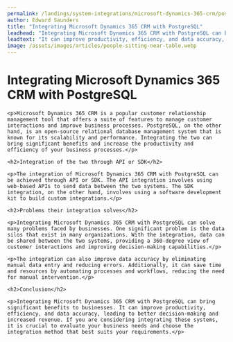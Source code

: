 ```yaml
---
permalink: /landings/system-integrations/microsoft-dynamics-365-crm/postgresql
author: Edward Saunders
title: "Integrating Microsoft Dynamics 365 CRM with PostgreSQL"
leadhead: "Integrating Microsoft Dynamics 365 CRM with PostgreSQL can bring significant benefits to businesses"
leadtext: "It can improve productivity, efficiency, and data accuracy, leading to better decision-making and increased revenue. If you are considering integrating these systems, it is crucial to evaluate your business needs and choose the integration method that best suits your requirements."
image: /assets/images/articles/people-sitting-near-table.webp
---
```

<div class="arttext">
	<h1>Integrating Microsoft Dynamics 365 CRM with PostgreSQL</h1>

	<p>Microsoft Dynamics 365 CRM is a popular customer relationship management tool that offers a suite of features to manage customer interactions and improve business processes. PostgreSQL, on the other hand, is an open-source relational database management system that is known for its scalability and performance. Integrating the two can bring significant benefits and increase the productivity and efficiency of your business processes.</p>

	<h2>Integration of the two through API or SDK</h2>

	<p>The integration of Microsoft Dynamics 365 CRM with PostgreSQL can be achieved through API or SDK. The API integration involves using web-based APIs to send data between the two systems. The SDK integration, on the other hand, involves using a software development kit to build custom integrations.</p>

	<h2>Problems their integration solves</h2>

	<p>Integrating Microsoft Dynamics 365 CRM with PostgreSQL can solve many problems faced by businesses. One significant problem is the data silos that exist in many organizations. With the integration, data can be shared between the two systems, providing a 360-degree view of customer interactions and improving decision-making capabilities.</p>

	<p>The integration can also improve data accuracy by eliminating manual data entry and reducing errors. Additionally, it can save time and resources by automating processes and workflows, reducing the need for manual intervention.</p>

	<h2>Conclusion</h2>

	<p>Integrating Microsoft Dynamics 365 CRM with PostgreSQL can bring significant benefits to businesses. It can improve productivity, efficiency, and data accuracy, leading to better decision-making and increased revenue. If you are considering integrating these systems, it is crucial to evaluate your business needs and choose the integration method that best suits your requirements.</p>

</div>